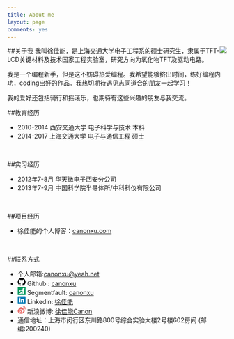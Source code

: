 ```yaml
---
title: About me
layout: page
comments: yes
---
```

##关于我
<img src="/media/canon.jpg" align=right>
我叫徐佳能，是上海交通大学电子工程系的硕士研究生，隶属于TFT-LCD关键材料及技术国家工程实验室，研究方向为氧化物TFT及驱动电路。

我是一个编程新手，但是这不妨碍热爱编程。我希望能够挤出时间，练好编程内功，coding出好的作品。我热切期待遇见志同道合的朋友一起学习！

我的爱好还包括骑行和摇滚乐，也期待有这些兴趣的朋友与我交流。



##教育经历
+ 2010-2014 西安交通大学 电子科学与技术 本科
+ 2014-2017 上海交通大学 电子与通信工程 硕士
<br/>

##实习经历
+ 2012年7-8月 华天微电子西安分公司
+ 2013年7-9月 中国科学院半导体所/中科科仪有限公司
<br/>

##项目经历   
+ 徐佳能的个人博客：[canonxu.com](http://canonxu.com)
<br/>

##联系方式
+ 个人邮箱:canonxu@yeah.net 
+ <img src="/media/pic/github_icon.png"> Github : [canonxu](https://github.com/canonxu) 
+ <img src="/media/pic/sf_icon.png"> Segmentfault: [canonxu](http://segmentfault.com/u/canonxu)
+ <img src="/media/pic/linkedin_icon.png"> Linkedin: [徐佳能](cn.linkedin.com/pub/佳能-徐/a1/b20/627/)
+ <img src="/media/pic/weibo_icon.png"> 新浪微博: [徐佳能Canon](http://weibo.com/u/1887763444)          
+ 通信地址：上海市闵行区东川路800号综合实验大楼2号楼602房间 (邮编:200240) 
<br/>
<br/>
<br/>
